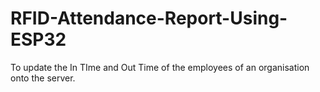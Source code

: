 # RFID-Attendance-Report-Using-ESP32
To update the In TIme and Out Time of the employees of an organisation onto the server.
